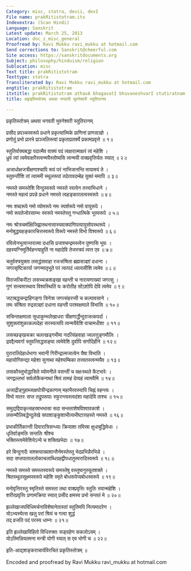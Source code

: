 ```yaml
---
Category: misc, stotra, devii, devI
File name: prakRitistotram.itx
Indexextra: (Scan Hindi)
Language: Sanskrit
Latest update: March 25, 2013
Location: doc_z_misc_general
Proofread by: Ravi Mukku ravi_mukku at hotmail.com
Send corrections to: Sanskrit@cheerful.com
Site access: https://sanskritdocuments.org
Subject: philosophy/hinduism/religion
Sublocation: misc
Text title: prakRitistotram
Texttype: stotra
Transliterated by: Ravi Mukku ravi_mukku at hotmail.com
engtitle: prakRitistotram
itxtitle: prakRitistotram athavA bhagavatI bhuvaneshvarI stutiratnam
title: प्रकृइतिस्तोत्रम् अथवा भगवती भुवनेश्वरी स्तुतिरत्नम्

---
```

  
 प्रकृतिस्तोत्रम् अथवा भगवती भुवनेश्वरी स्तुतिरत्नम्   
  
प्रसीद प्रपञ्चस्वरूपे प्रधाने प्रकृत्यात्मिके प्राणिनां प्राणसञ्ज्ञे ।  
प्रणोतुं प्रभो प्रारभे प्राञ्जलिस्त्वां प्रकृताप्रतर्क्ये प्रकामप्रवृत्ते ॥ १॥  
  
स्तुतिर्वाक्यबद्धा पदात्मैव वाक्यं पदं त्वक्षरात्माक्षरं त्वं महेशि ।  
ध्रुवं त्वां त्वमेवाक्षरैस्त्वन्मयैस्तोष्यसि त्वन्मयी वाक्प्रवृत्तिर्यतः स्यात् ॥ २॥  
  
अजाधोक्षजत्रीक्षणाश्चापि रूपं परं नाभिजानन्ति मायामयं ते ।  
स्तुवन्तीशि तां त्वाममी स्थूलरूपां तदेतावदम्बेह युक्तं ममापि ॥ ३॥  
  
नमस्ते समस्तेशि विन्दुस्वरूपे नमस्ते रवत्वेन तत्त्वाभिधाने ।  
नमस्ते महत्वं प्रपन्ने प्रधाने नमस्ते त्वहङ्कारतत्वस्वरूपे ॥ ४॥  
  
नमः शब्दरूपे नमो व्योमरूपे नमः स्पर्शरूपे नमो वायुरूपे ।  
नमो रूपतेजोरसाम्भः स्वरूपे नमस्तेस्तु गन्धात्मिके भूस्वरूपे ॥ ५॥  
  
नमः श्रोत्रचर्माक्षिजिह्वास्थनासास्यवाक्पाणिपत्पायुसोपस्थरूपे ।  
मनोबुद्ध्यहङ्कारचित्तस्वरूपे विरूपे नमस्ते विभो विश्वरूपे ॥ ६॥  
  
रवित्वेनभूत्वान्तरात्मा दधासि प्रजाश्चन्द्रमस्त्वेन पुष्णासि भूयः ।  
दहस्यग्निमूर्तिर्वहन्त्याहुतिं ना महादेवि तेजस्त्रयं त्वत्त एव ॥ ७॥  
  
चतुर्वक्त्रयुक्ता लसद्धंसवाहा रजःसंश्रिता ब्रह्मसञ्ज्ञां दधाना ।  
जगत्सृष्टिकार्या जगन्मातृभूते परं त्वत्पदं ध्यायसीशि त्वमेव ॥ ८॥  
  
विराजत्किरीटा लसच्चक्रशङ्खा वहन्ती च नारायणाख्यां जगत्सु ।  
गुणं सत्त्वमास्थाय विश्वस्थितिं यः करोतीह सोंऽशोपि देवि त्वमेव ॥ ९॥  
  
जटाबद्धचन्द्राहिगङ्गा त्रिनेत्रा जगत्संहरन्ती च कल्पावसाने ।  
तमः संश्रिता रुद्रसञ्ज्ञां दधाना वहन्ती परश्वक्षमाले विभासि ॥ १०॥  
  
सचिन्ताक्षमाला सुधाकुम्भलेखाधरा त्रीक्षणार्द्धेन्दुराजत्कपर्दा ।  
सुशुक्लांशुकाकल्पदेहा सरस्वत्यपि त्वन्मयैवेशि वाचामधीशा ॥ ११॥  
  
लसच्छङ्खचक्रा चलत्खड्गभीमा नदत्सिंहवाहा ज्वलत्तुङ्गमौलिः ।  
द्रवद्दैत्यवर्गा स्तुवत्सिद्धसङ्घा त्वमेवेशि दुर्वापि सर्गादिहीने ॥ १२॥  
  
पुरारातिदेहार्धभागा भवानी गिरीन्द्रात्मजात्वेन यैषा विभाति ।  
महायोगिवन्द्या महेशा सुनाथा महेश्यम्बिका तत्त्वतस्त्वन्मयैव ॥ १३॥  
  
लसकौस्तुभोद्धासिते व्योमनीले वसन्तीं च वक्षःस्थले कैटभारेः ।  
जगद्वल्लभां सर्वलोकैकनाथां श्रियं तामहं देव्यहं त्वामवैमि ॥ १४॥  
  
अजाद्रीड्गुहाब्जाक्षपोत्रीन्द्रकाणाम् महाभैरवस्यापि चिह्नं वहन्त्यः ।  
विभो मातरः सप्त तद्रूपरूपाः स्फुरन्त्यस्त्वदंशा महादेवि ताश्च ॥ १५॥  
  
समुद्यद्दिवाकृत्सहस्राभभासा सदा सन्तताशेषविश्वावकाशे ।  
लसन्मौलिबद्धेन्दुलेखे सपाशाङ्कुशाभीत्यभीष्टात्तहस्ते नमस्ते ॥ १६॥  
  
प्रभाकीर्तिकान्ती दिवारात्रिसन्ध्याः क्रियाशा तमिस्रा क्षुधाबुद्धिमेधाः ।  
धृतिर्वाङ्मतिः सन्ततिः श्रीश्च  
भक्तिस्त्वमेवेशियेऽन्ये च शक्तिप्रभेदाः ॥ १७॥  
  
हरे बिन्दुनादैः सश्क्त्याख्यशान्तैर्नमस्तेस्तु भेदप्रभिन्नैरभिन्ने ।  
सदा सप्तपाताललोकाचलाब्धिग्रहद्वीपधातुस्वरादिस्वरूपे ॥ १८॥  
  
नमस्ते समस्ते समस्तस्वरूपे समस्तेषु वस्तुष्वनुस्यूतशक्ते ।  
श्रितस्थूलसूक्ष्मस्वरूपे महेशि स्मृते बोधरूपेप्यबोधस्वरूपे ॥ १९॥  
  
मनोवृत्तिरस्तु स्मृतिस्ते समस्ता तथा वाक्प्रवृत्तिः स्तुतिः स्यान्महेशि ।  
शरीरप्रवृत्तिः प्रणामक्रिया स्यात् प्रसीद क्षमस्व प्रभो सन्ततं मे ॥ २०॥  
  
हृल्लेखाजपविधिमर्चनाविशेषानेतास्तां स्तुतिमपि नित्यमादरेण ।  
योऽभ्यस्येत्स खलु परां श्रियं च गत्वा शुद्धं  
तद् व्रजति पदं परस्य धाम्नः ॥ २१॥  
  
इति हृल्लेखाविहितो विधिरुक्तः सङ्ग्रहेण सकलोऽयम् ।  
योऽस्मिन्नियतमना मन्त्री योगी स्यात् स एव भोगी च ॥ २२॥  
  
इति-आद्यशङ्कराचार्यविरचितं प्रकृतिस्तोत्रम् ॥  
  
  
Encoded and proofread by Ravi Mukku ravi\_mukku at hotmail.com  
  
